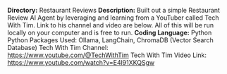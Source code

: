 **Directory:** Restaurant Reviews
  **Description:** Built out a simple Restaurant Review AI Agent by leveraging and learning from a YouTuber called Tech With Tim. Link to his channel and video are below. All of this will be run locally on your computer
  and is free to run.
  **Coding Language:** Python
  Python Packages Used: Ollama, LangChain, ChromaDB (Vector Search Database)
  Tech With Tim Channel: https://www.youtube.com/@TechWithTim
  Tech With Tim Video Link: https://www.youtube.com/watch?v=E4l91XKQSgw
